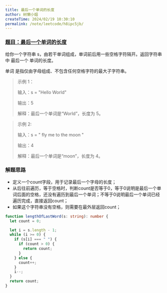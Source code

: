 ```yaml
---
title: 最后一个单词的长度
author: 树懒小姐
createTime: 2024/02/19 10:30:10
permalink: /note/leetcode/h8ipc5jb/
---
```


### [题目：最后一个单词的长度](https://leetcode.cn/problems/length-of-last-word/description/?envType=study-plan-v2&envId=top-interview-150)

给你一个字符串 s，由若干单词组成，单词前后用一些空格字符隔开。返回字符串中 最后一个 单词的长度。

单词 是指仅由字母组成、不包含任何空格字符的最大子字符串。

> 示例 1：
>
> 输入：s = "Hello World"
>
> 输出：5
>
> 解释：最后一个单词是“World”，长度为 5。

> 示例 2:
>
> 输入：s = " fly me to the moon "
>
> 输出：4
>
> 解释：最后一个单词是“moon”，长度为 4。

### 解题思路

- 定义一个count字段，用于记录最后一个字母的长度；
- 从后往前遍历，等于空格时，判断count是否等于0，等于0说明是最后一个单词后面的空格，还没有遍历到最后一个单词；不等于0说明最后一个单词已经遍历完成，直接返回count；
- 如果这个字符串没有空格，则需要在最外层返回count；

```ts
function lengthOfLastWord(s: string): number {
  let count = 0;

  let i = s.length - 1;
  while (i >= 0) {
    if (s[i] === " ") {
      if (count > 0) {
        return count;
      }
    } else {
      count++;
    }
    i--;
  }
  return count;
}
```

